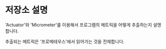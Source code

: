 # 저장소 설명
'Actuator'와 'Micrometer'를 이용해서 프로그램의 메트릭을 어떻게 추출하는지 설명합니다.

추출되는 메트릭은 '프로메테우스'에서 읽어가는 것을 전제합니다.


